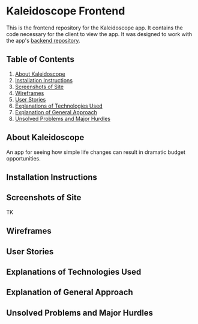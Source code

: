# Kaleidoscope Frontend

This is the frontend repository for the Kaleidoscope app. It contains the code necessary for the client to view the app. It was designed to work with the app's [backend repository](https://github.com/jtreeves/budget-backend).

## Table of Contents

1. [About Kaleidoscope](https://github.com/jtreeves/budget-frontend#about-kaleidoscope)
2. [Installation Instructions](https://github.com/jtreeves/budget-frontend#installation-instructions)
3. [Screenshots of Site](https://github.com/jtreeves/budget-frontend#screenshots-of-site)
4. [Wireframes](https://github.com/jtreeves/budget-frontend#wireframes)
5. [User Stories](https://github.com/jtreeves/budget-frontend#user-stories)
6. [Explanations of Technologies Used](https://github.com/jtreeves/budget-frontend#explanations-of-technologies-used)
7. [Explanation of General Approach](https://github.com/jtreeves/budget-frontend#explanation-of-general-approach)
8. [Unsolved Problems and Major Hurdles](https://github.com/jtreeves/budget-frontend#unsolved-problems-and-major-hurdles)

## About Kaleidoscope

An app for seeing how simple life changes can result in dramatic budget opportunities.

## Installation Instructions

## Screenshots of Site

TK

## Wireframes

## User Stories

## Explanations of Technologies Used

## Explanation of General Approach

## Unsolved Problems and Major Hurdles